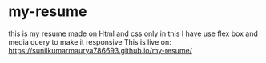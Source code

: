 # my-resume
this is my resume made on Html and css only
in this I have use flex box and media query to make it responsive
This is live on:
https://sunilkumarmaurya786693.github.io/my-resume/
